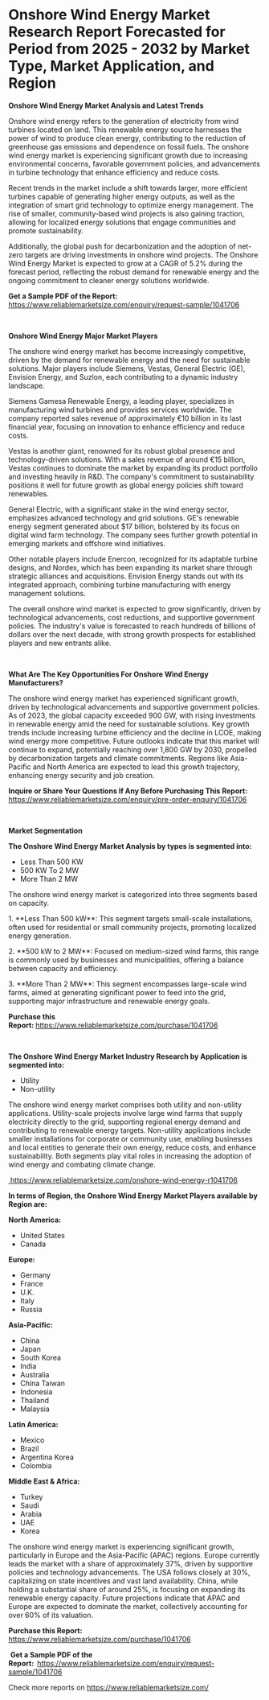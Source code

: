 <p><h1>Onshore Wind Energy Market Research Report Forecasted for Period from 2025 -  2032 by Market Type, Market Application, and Region</h1></p><p><strong>Onshore Wind Energy Market Analysis and Latest Trends</strong></p>
<p><p>Onshore wind energy refers to the generation of electricity from wind turbines located on land. This renewable energy source harnesses the power of wind to produce clean energy, contributing to the reduction of greenhouse gas emissions and dependence on fossil fuels. The onshore wind energy market is experiencing significant growth due to increasing environmental concerns, favorable government policies, and advancements in turbine technology that enhance efficiency and reduce costs.</p><p>Recent trends in the market include a shift towards larger, more efficient turbines capable of generating higher energy outputs, as well as the integration of smart grid technology to optimize energy management. The rise of smaller, community-based wind projects is also gaining traction, allowing for localized energy solutions that engage communities and promote sustainability.</p><p>Additionally, the global push for decarbonization and the adoption of net-zero targets are driving investments in onshore wind projects. The Onshore Wind Energy Market is expected to grow at a CAGR of 5.2% during the forecast period, reflecting the robust demand for renewable energy and the ongoing commitment to cleaner energy solutions worldwide.</p></p>
<p><strong>Get a Sample PDF of the Report:&nbsp;</strong> <a href="https://www.reliablemarketsize.com/enquiry/request-sample/1041706?utm_campaign=2475&utm_medium=2&utm_source=Github&utm_content=ia&utm_term=13022025&utm_id=onshore-wind-energy">https://www.reliablemarketsize.com/enquiry/request-sample/1041706</a></p>
<p>&nbsp;</p>
<p><strong>Onshore Wind Energy Major Market Players</strong></p>
<p><p>The onshore wind energy market has become increasingly competitive, driven by the demand for renewable energy and the need for sustainable solutions. Major players include Siemens, Vestas, General Electric (GE), Envision Energy, and Suzlon, each contributing to a dynamic industry landscape.</p><p>Siemens Gamesa Renewable Energy, a leading player, specializes in manufacturing wind turbines and provides services worldwide. The company reported sales revenue of approximately €10 billion in its last financial year, focusing on innovation to enhance efficiency and reduce costs.</p><p>Vestas is another giant, renowned for its robust global presence and technology-driven solutions. With a sales revenue of around €15 billion, Vestas continues to dominate the market by expanding its product portfolio and investing heavily in R&D. The company's commitment to sustainability positions it well for future growth as global energy policies shift toward renewables.</p><p>General Electric, with a significant stake in the wind energy sector, emphasizes advanced technology and grid solutions. GE's renewable energy segment generated about $17 billion, bolstered by its focus on digital wind farm technology. The company sees further growth potential in emerging markets and offshore wind initiatives.</p><p>Other notable players include Enercon, recognized for its adaptable turbine designs, and Nordex, which has been expanding its market share through strategic alliances and acquisitions. Envision Energy stands out with its integrated approach, combining turbine manufacturing with energy management solutions.</p><p>The overall onshore wind market is expected to grow significantly, driven by technological advancements, cost reductions, and supportive government policies. The industry's value is forecasted to reach hundreds of billions of dollars over the next decade, with strong growth prospects for established players and new entrants alike.</p></p>
<p>&nbsp;</p>
<p><strong>What Are The Key Opportunities For Onshore Wind Energy Manufacturers?</strong></p>
<p><p>The onshore wind energy market has experienced significant growth, driven by technological advancements and supportive government policies. As of 2023, the global capacity exceeded 900 GW, with rising investments in renewable energy amid the need for sustainable solutions. Key growth trends include increasing turbine efficiency and the decline in LCOE, making wind energy more competitive. Future outlooks indicate that this market will continue to expand, potentially reaching over 1,800 GW by 2030, propelled by decarbonization targets and climate commitments. Regions like Asia-Pacific and North America are expected to lead this growth trajectory, enhancing energy security and job creation.</p></p>
<p><strong>Inquire or Share Your Questions If Any Before Purchasing This Report:</strong> <a href="https://www.reliablemarketsize.com/enquiry/pre-order-enquiry/1041706?utm_campaign=2475&utm_medium=2&utm_source=Github&utm_content=ia&utm_term=13022025&utm_id=onshore-wind-energy">https://www.reliablemarketsize.com/enquiry/pre-order-enquiry/1041706</a></p>
<p>&nbsp;</p>
<p><strong>Market Segmentation</strong></p>
<p><strong>The Onshore Wind Energy Market Analysis by types is segmented into:</strong></p>
<p><ul><li>Less Than 500 KW</li><li>500 KW To 2 MW</li><li>More Than 2 MW</li></ul></p>
<p><p>The onshore wind energy market is categorized into three segments based on capacity. </p><p>1. **Less Than 500 kW**: This segment targets small-scale installations, often used for residential or small community projects, promoting localized energy generation. </p><p>2. **500 kW to 2 MW**: Focused on medium-sized wind farms, this range is commonly used by businesses and municipalities, offering a balance between capacity and efficiency. </p><p>3. **More Than 2 MW**: This segment encompasses large-scale wind farms, aimed at generating significant power to feed into the grid, supporting major infrastructure and renewable energy goals.</p></p>
<p><strong>Purchase this Report:&nbsp;</strong><a href="https://www.reliablemarketsize.com/purchase/1041706?utm_campaign=2475&utm_medium=2&utm_source=Github&utm_content=ia&utm_term=13022025&utm_id=onshore-wind-energy">https://www.reliablemarketsize.com/purchase/1041706</a></p>
<p>&nbsp;</p>
<p><strong>The Onshore Wind Energy Market Industry Research by Application is segmented into:</strong></p>
<p><ul><li>Utility</li><li>Non-utility</li></ul></p>
<p><p>The onshore wind energy market comprises both utility and non-utility applications. Utility-scale projects involve large wind farms that supply electricity directly to the grid, supporting regional energy demand and contributing to renewable energy targets. Non-utility applications include smaller installations for corporate or community use, enabling businesses and local entities to generate their own energy, reduce costs, and enhance sustainability. Both segments play vital roles in increasing the adoption of wind energy and combating climate change.</p></p>
<p><a href="https://www.reliablemarketsize.com/onshore-wind-energy-r1041706?utm_campaign=2475&utm_medium=2&utm_source=Github&utm_content=ia&utm_term=13022025&utm_id=onshore-wind-energy">&nbsp;https://www.reliablemarketsize.com/onshore-wind-energy-r1041706</a></p>
<p><strong>In terms of Region, the Onshore Wind Energy Market Players available by Region are:</strong></p>
<p>
    <p> <strong> North America: </strong>
        <ul>
            <li>United States</li>
            <li>Canada</li>
        </ul>
        </p> 
    <p> <strong> Europe: </strong>
        <ul>
            <li>Germany</li>
            <li>France</li>
            <li>U.K.</li>
            <li>Italy</li>
            <li>Russia</li>
        </ul>
        </p> 
    <p> <strong> Asia-Pacific: </strong>
        <ul>
            <li>China</li>
            <li>Japan</li>
            <li>South Korea</li>
            <li>India</li>
            <li>Australia</li>
            <li>China Taiwan</li>
            <li>Indonesia</li>
            <li>Thailand</li>
            <li>Malaysia</li>
        </ul>
        </p> 
    <p> <strong> Latin America: </strong>
        <ul>
            <li>Mexico</li>
            <li>Brazil</li>
            <li>Argentina Korea</li>
            <li>Colombia</li>
        </ul>
        </p> 
    <p> <strong> Middle East & Africa: </strong>
        <ul>
            <li>Turkey</li>
            <li>Saudi</li>
            <li>Arabia</li>
            <li>UAE</li>
            <li>Korea</li>
        </ul>
    </p>
    </p>
<p><p>The onshore wind energy market is experiencing significant growth, particularly in Europe and the Asia-Pacific (APAC) regions. Europe currently leads the market with a share of approximately 37%, driven by supportive policies and technology advancements. The USA follows closely at 30%, capitalizing on state incentives and vast land availability. China, while holding a substantial share of around 25%, is focusing on expanding its renewable energy capacity. Future projections indicate that APAC and Europe are expected to dominate the market, collectively accounting for over 60% of its valuation.</p></p>
<p><strong>Purchase this Report: </strong><a href="https://www.reliablemarketsize.com/purchase/1041706?utm_campaign=2475&utm_medium=2&utm_source=Github&utm_content=ia&utm_term=13022025&utm_id=onshore-wind-energy">https://www.reliablemarketsize.com/purchase/1041706</a></p>
<p>&nbsp;<strong>Get a Sample PDF of the Report:&nbsp;&nbsp;</strong><a href="https://www.reliablemarketsize.com/enquiry/request-sample/1041706?utm_campaign=2475&utm_medium=2&utm_source=Github&utm_content=ia&utm_term=13022025&utm_id=onshore-wind-energy">https://www.reliablemarketsize.com/enquiry/request-sample/1041706</a></p>
<p><strong></strong></p>
<p>Check more reports on <a href="https://www.reliablemarketsize.com/?utm_campaign=2475&utm_medium=2&utm_source=Github&utm_content=ia&utm_term=13022025&utm_id=onshore-wind-energy">https://www.reliablemarketsize.com/</a></p>